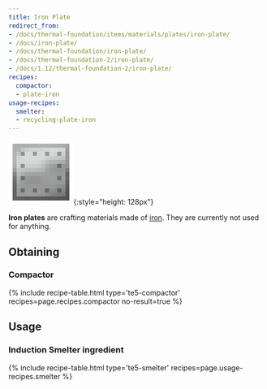 ```yaml
---
title: Iron Plate
redirect_from:
- /docs/thermal-foundation/items/materials/plates/iron-plate/
- /docs/iron-plate/
- /docs/thermal-foundation/iron-plate/
- /docs/thermal-foundation-2/iron-plate/
- /docs/1.12/thermal-foundation-2/iron-plate/
recipes:
  compactor:
  - plate-iron
usage-recipes:
  smelter:
  - recycling-plate-iron
---
```


![Iron plate](/assets/images/thermal-foundation-2/plate-iron.png){:style="height: 128px"}


**Iron plates** are crafting materials made of
[iron](https://minecraft.gamepedia.com/Iron_Ingot). They are currently not used
for anything.


Obtaining
---------

### Compactor
{% include recipe-table.html type='te5-compactor' recipes=page.recipes.compactor no-result=true %}


Usage
-----

### Induction Smelter ingredient
{% include recipe-table.html type='te5-smelter' recipes=page.usage-recipes.smelter %}
